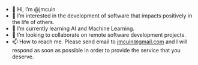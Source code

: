 - 👋 Hi, I’m @jmcuin
- 👀 I’m interested in the development of software that impacts positively in the life of others.
- 🌱 I’m currently learning AI and Machine Learning.
- 💞️ I’m looking to collaborate on remote software development projects. 
- 📫 How to reach me. Please send email to jmcuin@gmail.com and I will respond as soon as possible in order to provide the service that you deserve.

<!---
jmcuin/jmcuin is a ✨ special ✨ repository because its `README.md` (this file) appears on your GitHub profile.
You can click the Preview link to take a look at your changes.
--->
